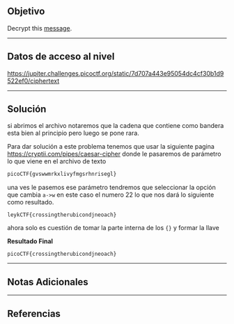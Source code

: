 ## Objetivo 

Decrypt this [message](https://jupiter.challenges.picoctf.org/static/7d707a443e95054dc4cf30b1d9522ef0/ciphertext).

---
## Datos de acceso al nivel 

https://jupiter.challenges.picoctf.org/static/7d707a443e95054dc4cf30b1d9522ef0/ciphertext

---
## Solución 

si abrimos el archivo notaremos que la cadena que contiene como bandera esta bien al principio pero luego se pone rara. 

Para dar solución a este problema tenemos que usar la siguiente pagina https://cryptii.com/pipes/caesar-cipher donde le pasaremos de parámetro lo que viene en el archivo de texto  

``` bash
picoCTF{gvswwmrkxlivyfmgsrhnrisegl}
```

una ves le pasemos ese parámetro tendremos que seleccionar la opción que cambia `a->w` en este caso el numero 22 lo que nos dará lo siguiente como resultado.

```
leykCTF{crossingtherubicondjneoach}
```

ahora solo es cuestión  de  tomar la parte interna de los `{}` y formar la llave 

**Resultado Final**
```
picoCTF{crossingtherubicondjneoach}
```
---
## Notas Adicionales 

---
## Referencias 